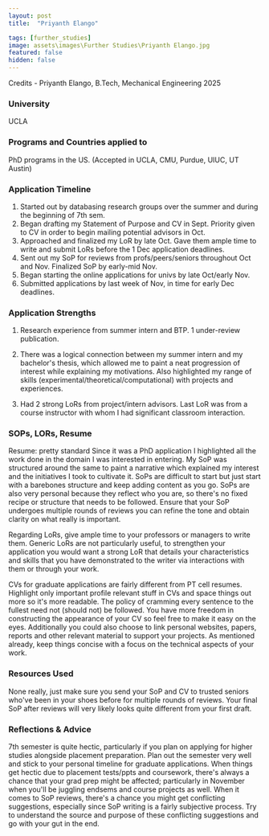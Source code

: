 ```yaml
---
layout: post
title:  "Priyanth Elango"

tags: [further_studies]
image: assets\images\Further Studies\Priyanth Elango.jpg
featured: false
hidden: false
---
```




Credits - Priyanth Elango, B.Tech, Mechanical Engineering 2025

### University
UCLA

### Programs and Countries applied to 	
PhD programs in the US. (Accepted in UCLA, CMU, Purdue, UIUC, UT Austin) 


### Application Timeline  	
1) Started out by databasing research groups over the summer and during the beginning of 7th sem.
2) Began drafting my Statement of Purpose and CV in Sept. Priority given to CV in order to begin mailing potential advisors in Oct.
3) Approached and finalized my LoR by late Oct. Gave them ample time to write and submit LoRs before the 1 Dec application deadlines.
4) Sent out my SoP for reviews from profs/peers/seniors throughout Oct and Nov. Finalized SoP by early-mid Nov.
5) Began starting the online applications for univs by late Oct/early Nov.
6) Submitted applications by last week of Nov, in time for early Dec deadlines.


### Application Strengths
1) Research experience from summer intern and BTP. 1 under-review publication.

2) There was a logical connection between my summer intern and my bachelor's thesis, which allowed me to paint a neat progression of interest while explaining my motivations. Also highlighted my range of skills (experimental/theoretical/computational) with projects and experiences.

3) Had 2 strong LoRs from project/intern advisors. Last LoR was from a course instructor with whom I had significant classroom interaction.


### SOPs, LORs, Resume 	
Resume: pretty standard
Since it was a PhD application I highlighted all the work done in the domain I was interested in entering. My SoP was structured around the same to paint a narrative which explained my interest and the initiatives I took to cultivate it.
SoPs are difficult to start but just start with a barebones structure and keep adding content as you go. SoPs are also very personal because they reflect who you are, so there's no fixed recipe or structure that needs to be followed. Ensure that your SoP undergoes multiple rounds of reviews you can refine the tone and obtain clarity on what really is important.

Regarding LoRs, give ample time to your professors or managers to write them. Generic LoRs are not particularly useful, to strengthen your application you would want a strong LoR that details your characteristics and skills that you have demonstrated to the writer via interactions with them or through your work. 

CVs for graduate applications are fairly different from PT cell resumes. Highlight only important profile relevant stuff in CVs and space things out more so it's more readable. The policy of cramming every sentence to the fullest need not (should not) be followed. You have more freedom in constructing the appearance of your CV so feel free to make it easy on the eyes. Additionally you could also choose to link personal websites, papers, reports and other relevant material to support your projects. As mentioned already, keep things concise with a focus on the technical aspects of your work.

### Resources Used
None really, just make sure you send your SoP and CV to trusted seniors who've been in your shoes before for multiple rounds of reviews. Your final SoP after reviews will very likely looks quite different from your first draft. 

### Reflections & Advice  	
 
 	
7th semester is quite hectic, particularly if you plan on applying for higher studies alongside placement preparation. Plan out the semester very well and stick to your personal timeline for graduate applications. When things get hectic due to placement tests/ppts and coursework, there's always a chance that your grad prep might be affected; particularly in November when you'll be juggling endsems and course projects as well.
When it comes to SoP reviews, there's a chance you might get conflicting suggestions, especially since SoP writing is a fairly subjective process. Try to understand the source and purpose of these conflicting suggestions and go with your gut in the end. 







